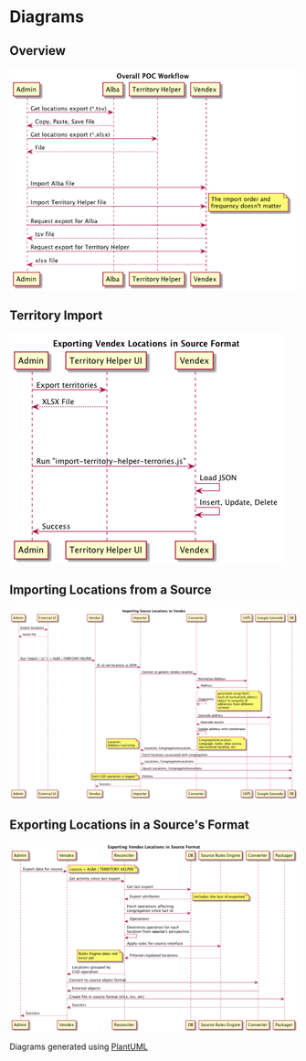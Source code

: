 # Diagrams

## Overview
![Overview](overall.png)

## Territory Import
![Territory Import](territory-import.png)

## Importing Locations from a Source
![Importing Locations from a Source](location-import.png)

## Exporting Locations in a Source's Format
![Exporting Locations in a Source's Format](location-export.png)

Diagrams generated using [PlantUML](http://plantuml.com/)